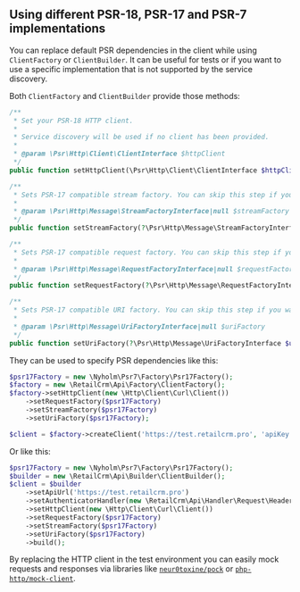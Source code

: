 ## Using different PSR-18, PSR-17 and PSR-7 implementations

You can replace default PSR dependencies in the client while using `ClientFactory` or `ClientBuilder`. It can be useful for tests 
or if you want to use a specific implementation that is not supported by the service discovery.

Both `ClientFactory` and `ClientBuilder` provide those methods:

```php
/**
 * Set your PSR-18 HTTP client.
 *
 * Service discovery will be used if no client has been provided.
 *
 * @param \Psr\Http\Client\ClientInterface $httpClient
 */
public function setHttpClient(\Psr\Http\Client\ClientInterface $httpClient);

/**
 * Sets PSR-17 compatible stream factory. You can skip this step if you want to use service discovery.
 *
 * @param \Psr\Http\Message\StreamFactoryInterface|null $streamFactory
 */
public function setStreamFactory(?\Psr\Http\Message\StreamFactoryInterface $streamFactory);

/**
 * Sets PSR-17 compatible request factory. You can skip this step if you want to use service discovery.
 *
 * @param \Psr\Http\Message\RequestFactoryInterface|null $requestFactory
 */
public function setRequestFactory(?\Psr\Http\Message\RequestFactoryInterface $requestFactory);

/**
 * Sets PSR-17 compatible URI factory. You can skip this step if you want to use service discovery.
 *
 * @param \Psr\Http\Message\UriFactoryInterface|null $uriFactory
 */
public function setUriFactory(?\Psr\Http\Message\UriFactoryInterface $uriFactory);
```

They can be used to specify PSR dependencies like this:

```php
$psr17Factory = new \Nyholm\Psr7\Factory\Psr17Factory();
$factory = new \RetailCrm\Api\Factory\ClientFactory();
$factory->setHttpClient(new \Http\Client\Curl\Client())
    ->setRequestFactory($psr17Factory)
    ->setStreamFactory($psr17Factory)
    ->setUriFactory($psr17Factory);

$client = $factory->createClient('https://test.retailcrm.pro', 'apiKey');
```

Or like this:

```php
$psr17Factory = new \Nyholm\Psr7\Factory\Psr17Factory();
$builder = new \RetailCrm\Api\Builder\ClientBuilder();
$client = $builder
    ->setApiUrl('https://test.retailcrm.pro')
    ->setAuthenticatorHandler(new \RetailCrm\Api\Handler\Request\HeaderAuthenticatorHandler('apiKey'))
    ->setHttpClient(new \Http\Client\Curl\Client())
    ->setRequestFactory($psr17Factory)
    ->setStreamFactory($psr17Factory)
    ->setUriFactory($psr17Factory)
    ->build();
```

By replacing the HTTP client in the test environment you can easily mock requests and responses via libraries like 
[`neur0toxine/pock`](https://packagist.org/packages/neur0toxine/pock) or [`php-http/mock-client`](https://packagist.org/packages/php-http/mock-client).
